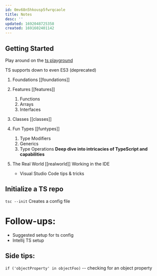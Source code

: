 ```yaml
---
id: 0mv68n5hkousp5fwrqcaole
title: Notes
desc: ''
updated: 1692048725358
created: 1691602401142
---
```

## Getting Started
Play around on the [ts playground](https://www.typescriptlang.org/)

TS supports down to even ES3 (deprecated)


1. Foundations [[foundations]]
2. Features [[features]]
    1. Functions
    2. Arrays
    3. Interfaces
3. Classes [[classes]]
4. Fun Types [[funtypes]]
    1. Type Modifiers
    2. Generics
    3. Type Operations
**Deep dive into intricacies of TypeScript and capabilities**

5. The Real World [[realworld]]
Working in the IDE
    - Visual Studio Code tips & tricks

## Initialize a TS repo
`tsc --init`
Creates a config file



# Follow-ups:   
* Suggested setup for ts config
* Intellij TS setup

## Side tips:
`if ('objectProperty' in objectFoo)` -- checking for an object property